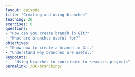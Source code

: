 ```yaml
---
layout: episode
title: "Creating and using branches"
teaching: 20
exercises: 0
questions:
- "How can you create branch in Git?"
- "What are branches useful for?"
objectives:
- "Know how to create a branch in Git."
- "Understand why branches are useful."
keypoints:
-   "Using branches to contribute to research projects"
permalink: /06-branching/
---
```

